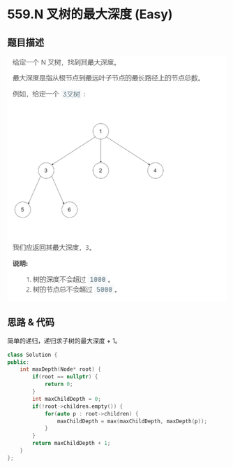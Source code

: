 # 559.N 叉树的最大深度 (Easy)

## 题目描述 

![](559.png)

## 思路 & 代码

简单的递归，递归求子树的最大深度 + 1。

```c++ tab="递归"
class Solution {
public:
    int maxDepth(Node* root) {
        if(root == nullptr) {
            return 0;
        }
        int maxChildDepth = 0;
        if(!root->children.empty()) {
            for(auto p : root->children) {
                maxChildDepth = max(maxChildDepth, maxDepth(p));
            }
        }
        return maxChildDepth + 1;
    }
};
```